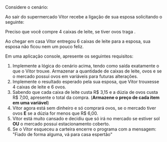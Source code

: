 Considere o cenário:

Ao sair do supermercado Vitor recebe a ligação de sua esposa solicitando o seguinte:

Preciso que você compre 4 caixas de leite, se tiver ovos traga .

Ao chegar em casa Vitor entregou 6 caixas de leite para a esposa, sua esposa não ficou nem um pouco feliz.

Em uma aplicação console, apresente os seguintes requisitos:

1. Implemente a lógica do cenário acima, tendo como saída exatamente o que o Vitor trouxe. Armazenar a quantidade de caixas de leite, ovos e se o mercado possui ovos em variáveis para futuras alterações.
2. Implemente o resultado esperado pela sua esposa, que Vitor trouxesse 4 caixas de leite e 6 ovos.
3. Sabendo que cada caixa de leite custa R$ 3,15 e a dúzia de ovos custa R$ 7,00, apresente o total da compra. (**Armazene o preço de cada item em uma variável**)
4. Vitor agora está sem dinheiro e só comprará ovos, se o mercado tiver ovos **E** se a dúzia for menos que R$ 6,00.
5. Vitor está muito cansado e decidiu que só irá no mercado se estiver sol **OU** o mercado possui estacionamento coberto.
6. Se o Vitor esqueceu a carteira encerre o programa com a mensagem: "Fiado de forma alguma, vá para casa espertão"


